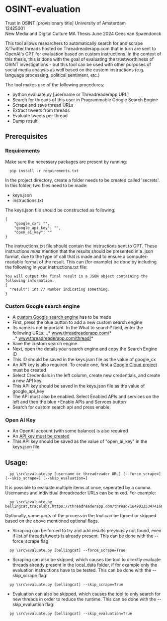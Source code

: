 # OSINT-evaluation
Trust in OSINT [provisionary title]
University of Amsterdam  
12425001  
New Media and Digital Culture MA Thesis
June 2024
Cees van Spaendonck  

This tool allows researchers to automatically search for and scrape X/Twitter threads hosted on Threadreaderapp.com that in turn are sent to OpenAI's GPT for evaluation based on custom instructions. In the context of this thesis, this is done with the goal of evaluating the trustworthiness of OSINT investigations - but this tool can be used with other purposes of social media analysis as well based on the custom instructions (e.g. language processing, political sentiment, etc.) 

The tool makes use of the following procedures:
- python evaluate.py [username or Threadreaderapp URL]  
- Search for threads of this user in Programmable Google Search Engine  
- Scrape and save thread URLs  
- Extract tweets from threads  
- Evaluate tweets per thread  
- Dump result  
  
## Prerequisites
### Requirements
Make sure the necessary packages are present by running:
```
  pip install -r requirements.txt
```
In the project directory, create a folder needs to be created called 'secrets'.  
In this folder, two files need to be made:  
  - keys.json
  - instructions.txt

The keys.json file should be constructed as following:
```
{  
    "google_cx": "",  
    "google_api_key": "",  
    "open_ai_key": ""  
}
```
The instructions.txt file should contain the instructions sent to GPT. These instructions *must* mention that the results should be presented in a .json format, due to the type of call that is made and to ensure a computer-readable format of the result. This can (for example) be done by including the following in your instructions.txt file:
```
You will output the final result in a JSON object containing the following information:
{
  "result": int // Number indicating something.
}
```
### Custom Google search engine
  - A [custom Google search engine](https://programmablesearchengine.google.com/controlpanel/all) has to be made
  - First, press the blue button to add a new custom search engine
  - Its name is not important. In the What to search? field, enter the following URLs:
    ..* www.threadreaderapp.com/*  
    ..* www.threadreaderapp.com/thread/*
  - Save the custom search engine
  - Next, open the details your search engine and copy the Search Engine ID
  - This ID should be saved in the keys.json file as the value of google_cx
  - An API key is also required. To create one, first a [Google Cloud project](https://console.cloud.google.com/apis/) must be created
  - Select Credentials in the left column, create new credentials, and create a new API key
  - This API key should be saved in the keys.json file as the value of google_api_key
  - The API must also be enabled. Select Enabled APIs and services on the left and then the blue +Enable APIs and Servces button
  - Search for custom search api and press enable.
### Open AI Key
  - An OpenAI account (with some balance) is also required
  - An [API key must be created](https://platform.openai.com/settings/profile?tab=api-keys)
  - This API key should be saved as the value of "open_ai_key" in the keys.json file

## Usage:
```
  py \src\evaluate.py [username or threadreader URL] [--force_scrape=] [--skip_scrape=] [--skip_evaluation=]
```
It is possible to evaluate multiple items at once, seperated by a comma. Usernames and individual threadreader URLs can be mixed. For example:  
```
  py \src\evaluate.py bellingcat,tracelabs,https://threadreaderapp.com/thread/1649032534741663745
```
Optionally, some parts of the process in the tool can be forced or skipped based on the above mentioned optional flags.  
- Scraping can be forced to try and add results previously not found, even if list of threads/tweets is already present. This can be done with the --force_scrape flag:
```
  py \src\evaluate.py [bellingcat] --force_scrape=True
```
- Scraping can also be skipped, which causes the tool to directly evaluate threads already present in the local_data folder, if for example only the evaluation instructions have to be tested. This can be done with the --skip_scrape flag:
```
  py \src\evaluate.py [bellingcat] --skip_scrape=True
```
- Evaluation can also be skipped, which causes the tool to only search for new threads in order to reduce the runtime. This can be done with the --skip_evaluation flag:
```
  py \src\evaluate.py [bellingcat] --skip_evaluation=True
```

